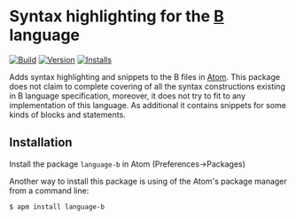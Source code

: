 # Syntax highlighting for the [B](https://en.wikipedia.org/wiki/B_(programming_language)) language

[![Build](https://github.com/baleyko/atom-language-b/workflows/Check/badge.svg)](https://github.com/baleyko/atom-language-b/actions?query=workflow%3ACheck) [![Version](https://img.shields.io/apm/v/language-b)](https://atom.io/packages/teletype) [![Installs](https://img.shields.io/apm/dm/language-b)](https://atom.io/packages/teletype)

Adds syntax highlighting and snippets to the B files in [Atom](http://atom.io/).
This package does not claim to complete covering of all the syntax constructions existing in B language specification, moreover, it does not try to fit to any implementation of this language. As additional it contains snippets for some kinds of blocks and statements.

## Installation

Install the package `language-b` in Atom (Preferences->Packages)

Another way to install this package is using of the Atom's package manager from a command line:

```bash
$ apm install language-b
```

